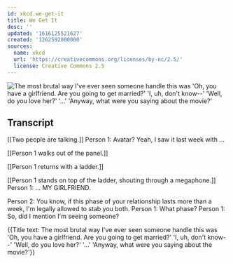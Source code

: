 ```yaml
---
id: xkcd.we-get-it
title: We Get It
desc: ''
updated: '1616125521627'
created: '1262592000000'
sources:
  name: xkcd
  url: 'https://creativecommons.org/licenses/by-nc/2.5/'
  license: Creative Commons 2.5
---
```

![The most brutal way I've ever seen someone handle this was 'Oh, you have a girlfriend. Are you going to get married?'  'I, uh, don't know--' 'Well, do you love her?' '...' 'Anyway, what were you saying about the movie?'](https://imgs.xkcd.com/comics/we_get_it.png)

## Transcript
[[Two people are talking.]]
Person 1: Avatar? Yeah, I saw it last week with ...

[[Person 1 walks out of the panel.]]

[[Person 1 returns with a ladder.]]

[[Person 1 stands on top of the ladder, shouting through a megaphone.]]
Person 1: ... MY GIRLFRIEND.

Person 2: You know, if this phase of your relationship lasts more than a week, I'm legally allowed to stab you both.
Person 1: What phase?
Person 1: So, did I mention I'm seeing someone?

{{Title text: The most brutal way I've ever seen someone handle this was 'Oh, you have a girlfriend. Are you going to get married?'  'I, uh, don't know--' 'Well, do you love her?' '...' 'Anyway, what were you saying about the movie?'}}
